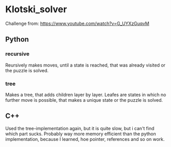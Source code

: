 # Klotski_solver
Challenge from: https://www.youtube.com/watch?v=G_UYXzGuqvM

## Python

### recursive
Reursively makes moves, until a state is reached, that was already visited or the puzzle is solved.

### tree
Makes a tree, that adds children layer by layer. Leafes are states in which no further move is possible, that makes a unique state or the puzzle is solved.

## C++

Used the tree-implementation again, but it is quite slow, but i can't find which part sucks. Probably way more memory efficient than the python implementation, because I learned, hoe pointer, references and so on work.

